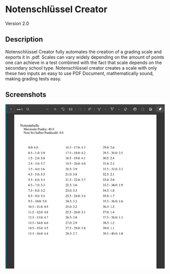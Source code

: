 # Notenschlüssel Creator 
Version 2.0

## Description
Notenschlüssel Creator fully automates the creation of a grading scale and exports it in .pdf.
Scales can vary widely depending on the amount of points one can achieve in a test combined with the fact that scale depends on the secondary school type. Notenschlüssel creator creates a scale with only these two inputs an easy to use PDF Document, mathematically sound, making grading tests easy.

## Screenshots
<img src="img/output.jpg" width=auto>
